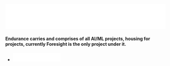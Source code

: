 <img src = 'Assets/Name/Endurance.png'>

 #### Endurance carries and comprises of all AI/ML projects, housing for projects, currently Foresight is the only project under it.
* [<img src = 'Assets/Name/Foresight.png' width = 150>](https://harshj6301.github.io/Foresight-website/)

